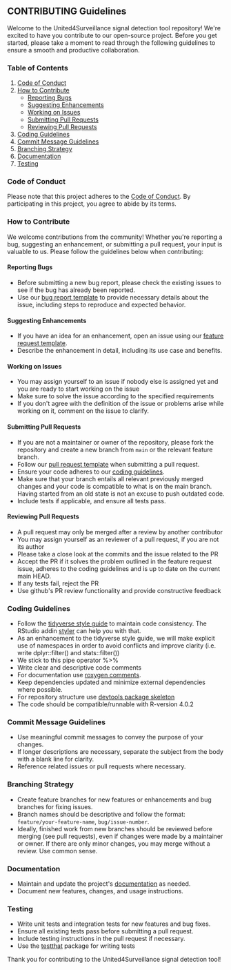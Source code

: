 ## CONTRIBUTING Guidelines

Welcome to the United4Surveillance signal detection tool repository! We're excited to have you contribute to our open-source project. Before you get started, please take a moment to read through the following guidelines to ensure a smooth and productive collaboration.

### Table of Contents

1. [Code of Conduct](#code-of-conduct)
2. [How to Contribute](#how-to-contribute)
    - [Reporting Bugs](#reporting-bugs)
    - [Suggesting Enhancements](#suggesting-enhancements)
    - [Working on Issues](#working-on-issues)
    - [Submitting Pull Requests](#submitting-pull-requests)
    - [Reviewing Pull Requests](#reviewing-pull-requests)
3. [Coding Guidelines](#coding-guidelines)
4. [Commit Message Guidelines](#commit-message-guidelines)
5. [Branching Strategy](#branching-strategy)
6. [Documentation](#documentation)
7. [Testing](#testing)

### Code of Conduct

Please note that this project adheres to the [Code of Conduct](CODE_OF_CONDUCT.md). By participating in this project, you agree to abide by its terms.

### How to Contribute

We welcome contributions from the community! Whether you're reporting a bug, suggesting an enhancement, or submitting a pull request, your input is valuable to us. Please follow the guidelines below when contributing:

#### Reporting Bugs

- Before submitting a new bug report, please check the existing issues to see if the bug has already been reported.
- Use our [bug report template](.github/ISSUE_TEMPLATE/bug-report.md) to provide necessary details about the issue, including steps to reproduce and expected behavior.

#### Suggesting Enhancements

- If you have an idea for an enhancement, open an issue using our [feature request template](.github/ISSUE_TEMPLATE/feature-request.md).
- Describe the enhancement in detail, including its use case and benefits.

#### Working on Issues

- You may assign yourself to an issue if nobody else is assigned yet and you are ready to start working on the issue
- Make sure to solve the issue according to the specified requirements
- If you don't agree with the definition of the issue or problems arise while working on it, comment on the issue to clarify.
  
#### Submitting Pull Requests

- If you are not a maintainer or owner of the repository, please fork the repository and create a new branch from `main` or the relevant feature branch.
- Follow our [pull request template](.github/PULL_REQUEST_TEMPLATE.md) when submitting a pull request.
- Ensure your code adheres to our [coding guidelines](#coding-guidelines).
- Make sure that your branch entails all relevant previously merged changes and your code is compatible to what is on the main branch. Having started from an old state is not an excuse to push outdated code.
- Include tests if applicable, and ensure all tests pass.

#### Reviewing Pull Requests

- A pull request may only be merged after a review by another contributor
- You may assign yourself as an reviewer of a pull request, if you are not its author
- Please take a close look at the commits and the issue related to the PR
- Accept the PR if it solves the problem outlined in the feature request issue, adheres to the coding guidelines and is up to date on the current main HEAD.
- If any tests fail, reject the PR
- Use github's PR review functionality and provide constructive feedback

### Coding Guidelines

- Follow the [tidyverse style guide](https://style.tidyverse.org/) to maintain code consistency. The RStudio addin [styler](https://styler.r-lib.org/) can help you with that.
- As an enhancement to the tidyverse style guide, we will make explicit use of namespaces in order to avoid conflicts and improve clarity (i.e. write dplyr::filter() and stats::filter())
- We stick to this pipe operator %>%
- Write clear and descriptive code comments
- For documentation use [roxygen comments](https://cran.r-project.org/web/packages/roxygen2/vignettes/roxygen2.html).
- Keep dependencies updated and minimize external dependencies where possible.
- For repository structure use [devtools package skeleton](https://bookdown.org/rdpeng/RProgDA/the-devtools-package.html)
- The code should be compatible/runnable with R-version 4.0.2

### Commit Message Guidelines

- Use meaningful commit messages to convey the purpose of your changes.
- If longer descriptions are necessary, separate the subject from the body with a blank line for clarity.
- Reference related issues or pull requests where necessary.

### Branching Strategy

- Create feature branches for new features or enhancements and bug branches for fixing issues.
- Branch names should be descriptive and follow the format: `feature/your-feature-name`, `bug/issue-number`.
- Ideally, finished work from new branches should be reviewed before merging (see pull requests), even if changes were made by a maintainer or owner. If there are only minor changes, you may merge without a review. Use common sense.

### Documentation

- Maintain and update the project's [documentation](docs/) as needed.
- Document new features, changes, and usage instructions.

### Testing

- Write unit tests and integration tests for new features and bug fixes.
- Ensure all existing tests pass before submitting a pull request.
- Include testing instructions in the pull request if necessary.
- Use the [testthat](https://testthat.r-lib.org/) package for writing tests


Thank you for contributing to the United4Surveillance signal detection tool!
